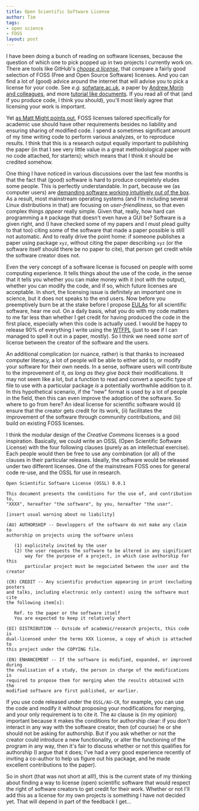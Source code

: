```yaml
---
title: Open Scientific Software License
author: Tim
tags:
- open science
- FOSS
layout: post
---
```


I have been doing a bunch of reading on software licenses, because the
question of which one to pick popped up in two projects I currently work
on. There are tools like GitHub's *[choose a license][cl]*, that compare a
fairly good selection of FOSS (Free and Open Source Software) licenses. And
you can find a lot of (good) advice around the internet that will advise
you to pick a license for your code. See *e.g.* [sofwtare.ac.uk][sak],
a paper by [Andrew Morin and colleagues][morin], and more [tutorial like
documents][astrobetter]. If you read all of that (and if you produce code,
I think you should), you'll most likely agree that licensing your work
is important.

Yet [as Matt Might points out][mm], FOSS licenses tailored specifically for
academic use should have other requirements besides no liability and ensuring
sharing of modified code. I spend a sometimes significant amount of my time
writing code to perform various analyzes, or to reproduce results. I think that
this is a research output equally important to publishing the paper (in that
I see very little value in a great methodological paper with no code attached,
for starters); which means that I think it should be credited somehow.

One thing I have noticed in various discussions over the last few months is
that the fact that (good) software is hard to produce completely eludes some
people. This is perfectly understandable. In part, because we (as computer
users) are [demanding software working intuitively out of the box][linw]. As a
result, most mainstream operating systems (and I'm including several Linux
distributions in that) are focusing on *user-friendliness*, so that even
complex things *appear* really simple. Given that, really, how hard can
programming a `R` package that doesn't even have a GUI be? Software is a
given right, and (I have checked some of my papers and I must plead guilty
to that too) citing some of the software that made a paper possible is still
not automatic. And to really drive the point home: if someone publishes
a paper using package `xyz`, without citing the paper describing `xyz`
(or the software itself should there be no paper to cite), that person get
credit while the software creator does not.

Even the very concept of a software license is focused on people with some
computing experience. It tells things about the use of the code, in the
sense that it tells you whether you can make money with it (not with the
output), whether you can modify the code, and if so, which future licenses
are acceptable. In short, the licensing issue is definitely an important
one in science, but it does not speaks to the end users. Now before you
preemptively burn be at the stake before I propose [EULAs][eula] for all
scientific software, hear me out. On a daily basis, what you do with my code
matters to me far less than whether I get credit for having produced the code
in the first place, especially when this code is actually used. I would be
happy to release 90% of everything I write using the [WTFPL][wtfpl] (just
to see if I can managed to spell it out in a paper, mostly). So I think we
need *some sort* of license between the creator of the software and the users.

An additional complication (or nuance, rather) is that thanks to increased
computer literacy, a lot of people will be able to either add to, or modify
your software for their own needs. In a sense, software users will contribute
to the improvement of it, *as long as they give back* their modifications. It
may not seem like a lot, but a function to read and convert a specific
type of file to use with a particular package *is* a potentially worthwhile
addition to it. In this hypothetical scenario, if the "new" format is used
by a lot of people in the field, then this can even improve the adoption
of the software. So where to go from here? An ideal license for scientific
software would (i) ensure that the creator gets credit for its work, (ii)
facilitates the improvement of the software through community contributions,
and (iii) build on existing FOSS licenses.

I think the modular design of the *Creative Commons* licenses is a good
inspiration. Basically, we could write an OSSL (Open Scientific Software
License) with the four following clauses (purely as an intellectual
exercise). Each people would then be free to use any combination (or all)
of the clauses in their particular releases. Ideally, the software would be
released under two different licenses. One of the mainstream FOSS ones for
general code re-use, and the OSSL for use in research.

~~~
Open Scientific Software License (OSSL) 0.0.1

This document presents the conditions for the use of, and contribution to,
"XXXX", hereafter "the software", by you, hereafter "the user".

[insert usual warning about no liability]

(AU) AUTHORSHIP -- Developpers of the software do not make any claim to
authorship on projects using the software unless
   
   (1) explicitely invited by the user
   (2) the user requests the software to be altered in any significant
       way for the purpose of a project, in which case authorship for this
       particular project must be negociated between the user and the creator

(CR) CREDIT -- Any scientific production appearing in print (excluding posters
and talks, including electronic only content) using the software must cite
the following item[s]:

   Ref. to the paper or the software itself
   You are expected to keep it relatively short

(DI) DISTRIBUTION -- Outside of academic/research projects, this code is
dual-licensed under the terms XXX license, a copy of which is attached to
this project under the COPYING file.

(EN) ENHANCEMENT -- If the software is modified, expanded, or improved during
the realisation of a study, the person in charge of the modifications is
required to propose them for merging when the results obtained with the
modified software are first published, or earlier.
~~~

If you use code released under the `OSSL/AU-CR`, for example, you can use
the code and modify it without proposing your modifications for merging,
and your only requirement is to cite it. The `AU` clause is (in my opinion)
important because it makes the conditions for authorship clear: if you
don't interact in any way with the software creator, then (of course) he or
she should not be asking for authorship. But if you ask whether or not the
creator could introduce a new functionality, or alter the functioning of the
program in any way, then it's fair to discuss whether or not this qualifies for
authorship (I argue that it does; I've had a very good experience recently of
inviting a co-author to help us figure out his package, and he made excellent
contributions to the paper).

So in short (that was not short at all!), this is the current state of my
thinking about finding a way to license (open) scientific software that would
respect the right of software creators to get credit for their work. Whether
or not I'll add this as a license for my own projects is something I have
not decided yet. That will depend in part of the feedback I get...

[cl]: http://choosealicense.com/
[sak]: http://www.software.ac.uk/resources/guides/choosing-open-source-licence
[morin]: http://www.ploscompbiol.org/article/info%3Adoi%2F10.1371%2Fjournal.pcbi.1002598
[astrobetter]: http://www.astrobetter.com/the-whys-and-hows-of-licensing-scientific-code/
[mm]: http://matt.might.net/articles/crapl/
[linw]: http://linux.oneandoneis2.org/LNW.htm
[eula]: http://xkcd.com/501/
[wtfpl]: http://www.wtfpl.net/about/
